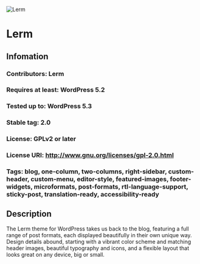 ![Lerm](https://www.hanost.com/wp-content/uploads/2019/08/cropped-logo-2.png)
# Lerm
## Infomation
### Contributors: Lerm
### Requires at least: WordPress 5.2
### Tested up to: WordPress 5.3
### Stable tag: 2.0
### License: GPLv2 or later
###  License URI: http://www.gnu.org/licenses/gpl-2.0.html
### Tags: blog, one-column, two-columns, right-sidebar, custom-header, custom-menu, editor-style, featured-images, footer-widgets, microformats, post-formats, rtl-language-support, sticky-post, translation-ready, accessibility-ready

## Description
The Lerm theme for WordPress takes us back to the blog, featuring a full range of post formats, each displayed beautifully in their own unique way. Design details abound, starting with a vibrant color scheme and matching header images, beautiful typography and icons, and a flexible layout that looks great on any device, big or small.
